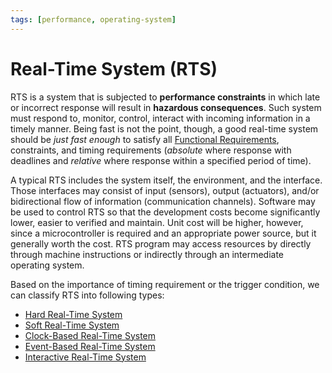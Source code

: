 ```yaml
---
tags: [performance, operating-system]
---
```


# Real-Time System (RTS)

RTS is a system that is subjected to **performance constraints** in which late
or incorrect response will result in **hazardous consequences**. Such system
must respond to, monitor, control, interact with incoming information in a
timely manner. Being fast is not the point, though, a good real-time system
should be *just fast enough* to satisfy all [Functional Requirements](202303251342.md),
constraints, and timing requirements (*absolute* where response with deadlines
and *relative* where response within a specified period of time).

A typical RTS includes the system itself, the environment, and the interface.
Those interfaces may consist of input (sensors), output (actuators), and/or
bidirectional flow of information (communication channels). Software may be used
to control RTS so that the development costs become significantly lower, easier
to verified and maintain. Unit cost will be higher, however, since a
microcontroller is required and an appropriate power source, but it generally
worth the cost. RTS program may access resources by directly through machine
instructions or indirectly through an intermediate operating system.

Based on the importance of timing requirement or the trigger condition, we can
classify RTS into following types:
- [Hard Real-Time System](202403301928.md)
- [Soft Real-Time System](202403301930.md)
- [Clock-Based Real-Time System](202403301942.md)
- [Event-Based Real-Time System](202403301959.md)
- [Interactive Real-Time System](202403302005.md)
